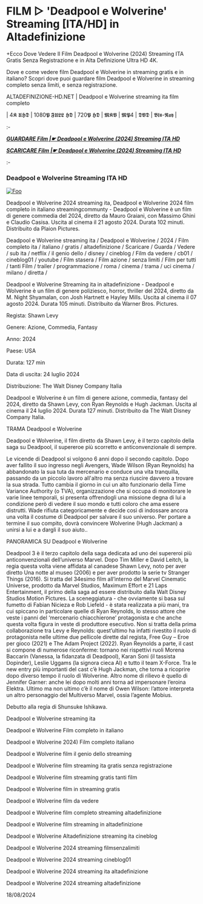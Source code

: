 # FILM ▷ 'Deadpool e Wolverine' Streaming [ITA/HD] in Altadefinizione
+Ecco Dove Vedere Il Film Deadpool e Wolverine (2024) Streaming ITA Gratis Senza Registrazione e in Alta Definizione Ultra HD 4K.

Dove e come vedere film Deadpool e Wolverine in streaming gratis e in italiano? Scopri dove puoi guardare film Deadpool e Wolverine in streaming completo senza limiti, e senza registrazione.

ALTADEFINIZIONE-HD.NET | Deadpool e Wolverine streaming ita film completo

| 4𝕶 𝖀𝕳𝕯 | 1080𝕻 𝕱𝖀𝕷𝕷 𝕳𝕯 | 720𝕻 𝕳𝕯 | 𝕸𝕶𝖁 | 𝕸𝕻4 | 𝕯𝖁𝕯 | 𝕭𝖑𝖚-𝕽𝖆𝖞 |

:-

<p><b><I><a href="https://www.megavids.online/it/movie/533535/deadpool-wolverine?gicoy" rel="noopener">GUARDARE Film |☛ Deadpool e Wolverine (2024) Streaming ITA HD</a></I></b></p>

<p><b><I><a href="https://www.megavids.online/it/movie/533535/deadpool-wolverine?gicoy" rel="noopener">SCARICARE Film |☛ Deadpool e Wolverine (2024) Streaming ITA HD</a></I></b></p>

:-

### Deadpool e Wolverine Streaming ITA HD

<a href="https://www.megavids.online/it/movie/533535/deadpool-wolverine?gicoy" rel="nofollow"><img src="https://camo.githubusercontent.com/917e6ed5c302499242165dcc02bdbce85c075fd21b35918eb9c0b771855261b8/68747470733a2f2f7374617469632e7769787374617469632e636f6d2f6d656469612f6232343966395f61646163386637306662336634356238383639313639366337376465313866337e6d76322e676966" alt="Foo" style="max-width: 100%;"></a>

Deadpool e Wolverine 2024 streaming ita, Deadpool e Wolverine 2024 film completo in italiano streamingcommunty - Deadpool e Wolverine è un film di genere commedia del 2024, diretto da Mauro Graiani, con Massimo Ghini e Claudio Casisa. Uscita al cinema il 21 agosto 2024. Durata 102 minuti. Distribuito da Plaion Pictures.

Deadpool e Wolverine streaming ita / Deadpool e Wolverine / 2024 / Film completo ita / italiano / gratis / altadefinizione / Scaricare / Guarda / Vedere / sub ita / netflix / il genio dello / disney / cineblog / Film da vedere / cb01 / cineblog01 / youtube / Film stasera / Film azione / senza limiti / Film per tutti / tanti Film / trailer / programmazione / roma / cinema / trama / uci cinema / milano / diretta /

Deadpool e Wolverine Streaming ita in altadefinizione - Deadpool e Wolverine è un film di genere poliziesco, horror, thriller del 2024, diretto da M. Night Shyamalan, con Josh Hartnett e Hayley Mills. Uscita al cinema il 07 agosto 2024. Durata 105 minuti. Distribuito da Warner Bros. Pictures.

Regista: Shawn Levy

Genere: Azione, Commedia, Fantasy

Anno: 2024

Paese: USA

Durata: 127 min

Data di uscita: 24 luglio 2024

Distribuzione: The Walt Disney Company Italia

Deadpool e Wolverine è un film di genere azione, commedia, fantasy del 2024, diretto da Shawn Levy, con Ryan Reynolds e Hugh Jackman. Uscita al cinema il 24 luglio 2024. Durata 127 minuti. Distribuito da The Walt Disney Company Italia.

TRAMA Deadpool e Wolverine

Deadpool e Wolverine, il film diretto da Shawn Levy, è il terzo capitolo della saga su Deadpool, il supereroe più scorretto e anticonvenzionale di sempre.

Le vicende di Deadpool si volgono 6 anni dopo il secondo capitolo.
Dopo aver fallito il suo ingresso negli Avengers, Wade Wilson (Ryan Reynolds) ha abbandonato la sua tuta da mercenario e conduce una vita tranquilla, passando da un piccolo lavoro all'altro ma senza riuscire davvero a trovare la sua strada.
Tutto cambia il giorno in cui un alto funzionario della Time Variance Authority (o TVA), organizzazione che si occupa di monitorare le varie linee temporali, si presenta offrendogli una missione degna di lui a condizione però di vedere il suo mondo e tutti coloro che ama essere distrutti. Wade rifiuta categoricamente e decide così di indossare ancora una volta il costume di Deadpool per salvare il suo universo. Per portare a termine il suo compito, dovrà convincere Wolverine (Hugh Jackman) a unirsi a lui e a dargli il suo aiuto..

PANORAMICA SU Deadpool e Wolverine

Deadpool 3 è il terzo capitolo della saga dedicata ad uno dei supereroi più anticonvenzionali dell’universo Marvel. Dopo Tim Miller e David Leitch, la regia questa volta viene affidata al canadese Shawn Levy, noto per aver diretto Una notte al museo (2006) e per aver prodotto la serie tv Stranger Things (2016). Si tratta del 34esimo film all’interno del Marvel Cinematic Universe, prodotto da Marvel Studios, Maximum Effort e 21 Laps Entertainment, il primo della saga ad essere distribuito dalla Walt Disney Studios Motion Pictures. La sceneggiatura - che ovviamente si basa sul fumetto di Fabian Nicieza e Rob Liefeld - è stata realizzata a più mani, tra cui spiccano in particolare quelle di Ryan Reynolds, lo stesso attore che veste i panni del ‘mercenario chiacchierone’ protagonista e che anche questa volta figura in veste di produttore esecutivo. Non si tratta della prima collaborazione tra Levy e Reynolds: quest’ultimo ha infatti rivestito il ruolo di protagonista nelle ultime due pellicole dirette dal regista, Free Guy – Eroe per gioco (2021) e The Adam Project (2022). Ryan Reynolds a parte, il cast si compone di numerose riconferme: tornano nei rispettivi ruoli Morena Baccarin (Vanessa, la fidanzata di Deadpool), Karan Soni (il tassista Dopinder), Leslie Uggams (la signora cieca Al) e tutto il team X-Force. Tra le new entry più importanti del cast c’è Hugh Jackman, che torna a ricoprire dopo diverso tempo il ruolo di Wolverine. Altro nome di rilievo è quello di Jennifer Garner: anche lei dopo molti anni torna ad impersonare l’eroina Elektra. Ultimo ma non ultimo c’è il nome di Owen Wilson: l’attore interpreta un altro personaggio del Multiverso Marvel, ossia l’agente Mobius.

Debutto alla regia di Shunsuke Ishikawa.

Deadpool e Wolverine streaming ita 

Deadpool e Wolverine Film completo in italiano 

Deadpool e Wolverine 2024) Film completo italiano

Deadpool e Wolverine film il genio dello streaming

Deadpool e Wolverine film streaming ita gratis senza registrazione

Deadpool e Wolverine film streaming gratis tanti film

Deadpool e Wolverine film in streaming gratis

Deadpool e Wolverine film da vedere

Deadpool e Wolverine film completo streaming altadefinizione

Deadpool e Wolverine film streaming in altadefinizione

Deadpool e Wolverine Altadefinizione streaming ita cineblog

Deadpool e Wolverine 2024 streaming filmsenzalimiti

Deadpool e Wolverine 2024 streaming cineblog01

Deadpool e Wolverine 2024 streaming ita altadefinizione

Deadpool e Wolverine 2024 streaming altadefinizione

18/08/2024
